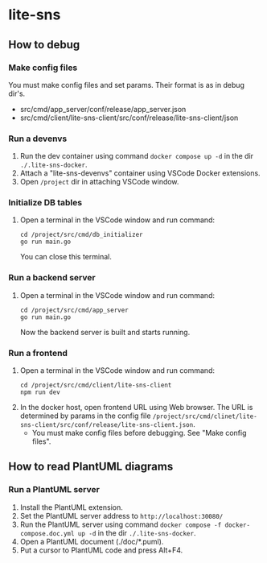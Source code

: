 # lite-sns

## How to debug

### Make config files

You must make config files and set params. Their format is as in debug dir's.

- src/cmd/app_server/conf/release/app_server.json
- src/cmd/client/lite-sns-client/src/conf/release/lite-sns-client/json

### Run a devenvs

1. Run the dev container using command `docker compose up -d` in the dir `./.lite-sns-docker`.
1. Attach a "lite-sns-devenvs" container using VSCode Docker extensions.
1. Open `/project` dir in attaching VSCode window.

### Initialize DB tables

1. Open a terminal in the VSCode window and run command:
    ```
    cd /project/src/cmd/db_initializer
    go run main.go
    ```
    You can close this terminal.

### Run a backend server

1. Open a terminal in the VSCode window and run command:
    ```
    cd /project/src/cmd/app_server
    go run main.go
    ```
    Now the backend server is built and starts running.

### Run a frontend

1. Open a terminal in the VSCode window and run command:
    ```
    cd /project/src/cmd/client/lite-sns-client
    npm run dev
    ```
1. In the docker host, open frontend URL using Web browser. The URL is determined by params in the config file `/project/src/cmd/clinet/lite-sns-client/src/conf/release/lite-sns-client.json`.
    - You must make config files before debugging. See "Make config files".

## How to read PlantUML diagrams

### Run a PlantUML server

1. Install the PlantUML extension.
1. Set the PlantUML server address to `http://localhost:30080/`
1. Run the PlantUML server using command `docker compose -f docker-compose.doc.yml up -d` in the dir `./.lite-sns-docker`.
1. Open a PlantUML document (./doc/*.puml).
1. Put a cursor to PlantUML code and press Alt+F4.
